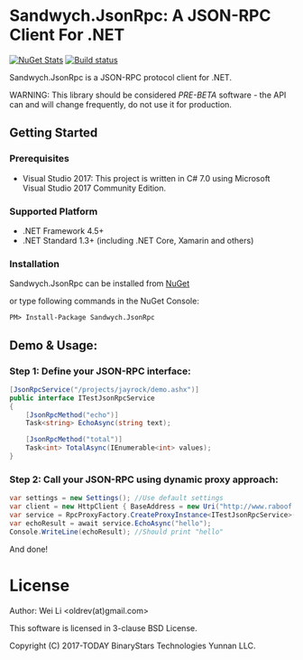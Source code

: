 # Sandwych.JsonRpc: A JSON-RPC Client For .NET

[![NuGet Stats](https://img.shields.io/nuget/v/Sandwych.JsonRpc.svg)](https://www.nuget.org/packages/Sandwych.JsonRpc) 
[![Build status](https://ci.appveyor.com/api/projects/status/github}/oldrev/jsonrpc)](https://ci.appveyor.com/project/oldrev/jsonrpc/branch/master)

Sandwych.JsonRpc is a JSON-RPC protocol client for .NET.

WARNING: This library should be considered *PRE-BETA* software - the API can and will change frequently, do not use it for production.

## Getting Started

### Prerequisites

* Visual Studio 2017: This project is written in C# 7.0 using Microsoft Visual Studio 2017 Community Edition.

### Supported Platform

* .NET Framework 4.5+
* .NET Standard 1.3+ (including .NET Core, Xamarin and others)


### Installation

Sandwych.JsonRpc can be installed from [NuGet](https://www.nuget.org/packages/Sandwych.JsonRpc) 

or type following commands in the NuGet Console:

```
PM> Install-Package Sandwych.JsonRpc
```

## Demo & Usage:

### Step 1: Define your JSON-RPC interface:

```csharp
[JsonRpcService("/projects/jayrock/demo.ashx")]
public interface ITestJsonRpcService
{
    [JsonRpcMethod("echo")]
    Task<string> EchoAsync(string text);

    [JsonRpcMethod("total")]
    Task<int> TotalAsync(IEnumerable<int> values);
}
```

### Step 2: Call your JSON-RPC using dynamic proxy approach:

```csharp
var settings = new Settings(); //Use default settings
var client = new HttpClient { BaseAddress = new Uri("http://www.raboof.com") };
var service = RpcProxyFactory.CreateProxyInstance<ITestJsonRpcService>(client, settings); //Create a dynamic proxy for the interface ITestJsonRpcService 
var echoResult = await service.EchoAsync("hello");
Console.WriteLine(echoResult); //Should print "hello"
```

And done!


# License

Author: Wei Li <oldrev(at)gmail.com>

This software is licensed in 3-clause BSD License.

Copyright (C) 2017-TODAY BinaryStars Technologies Yunnan LLC.
